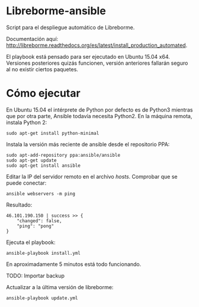 # Libreborme-ansible

Script para el despliegue automático de Libreborme.

Documentación aquí: http://libreborme.readthedocs.org/es/latest/install_production_automated.

El playbook está pensado para ser ejecutado en Ubuntu 15.04 x64. Versiones posteriores quizás funcionen, versión anteriores fallarán seguro al no existir ciertos paquetes.

# Cómo ejecutar

En Ubuntu 15.04 el intérprete de Python por defecto es de Python3 mientras que por otra parte, Ansible todavía necesita Python2. En la máquina remota, instala Python 2:

    sudo apt-get install python-minimal

Instala la versión más reciente de ansible desde el repositorio PPA:

    sudo apt-add-repository ppa:ansible/ansible
    sudo apt-get update
    sudo apt-get install ansible
    
Editar la IP del servidor remoto en el archivo *hosts*. Comprobar que se puede conectar:

    ansible webservers -m ping

Resultado:

    46.101.190.150 | success >> {
        "changed": false,
        "ping": "pong"
    }

Ejecuta el playbook:

    ansible-playbook install.yml

En aproximadamente 5 minutos está todo funcionando.

TODO: Importar backup

Actualizar a la última versión de libreborme:

    ansible-playbook update.yml
